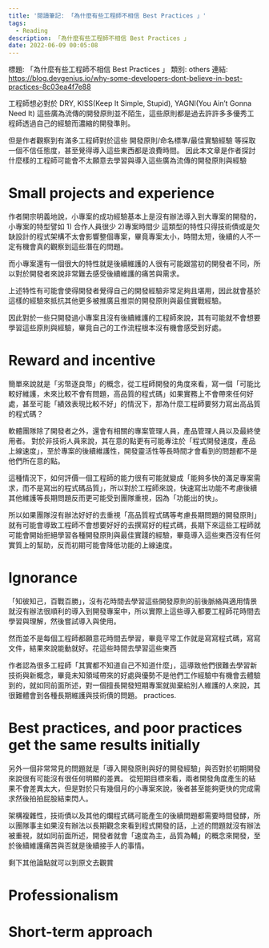 ```yaml
---
title: '閱讀筆記: 「為什麼有些工程師不相信 Best Practices 」'
tags:
  - Reading
description: 「為什麼有些工程師不相信 Best Practices 」
date: 2022-06-09 00:05:08
---
```


標題: 「為什麼有些工程師不相信 Best Practices 」
類別: others
連結: https://blog.devgenius.io/why-some-developers-dont-believe-in-best-practices-8c03ea4f7e88

工程師想必對於 DRY, KISS(Keep It Simple, Stupid), YAGNI(You Ain’t Gonna Need It) 這些廣為流傳的開發原則並不陌生，這些原則都是過去許許多多優秀工程師透過自己的經驗而濃縮的開發準則。

但是作者觀察到有滿多工程師對於這些 開發原則/命名標準/最佳實驗經驗 等採取一個不信任態度，甚至覺得導入這些東西都是浪費時間。
因此本文章是作者探討什麼樣的工程師可能會不太願意去學習與導入這些廣為流傳的開發原則與經驗

# Small projects and experience
作者開宗明義地說，小專案的成功經驗基本上是沒有辦法導入到大專案的開發的，小專案的特型譬如 1) 合作人員很少 2)專案時間少
這類型的特性只得技術債或是欠缺設計的程式架構不太會影響整個專案，畢竟專案太小，時間太短，後續的人不一定有機會真的觀察到這些潛在的問題。

而小專案還有一個很大的特性就是後續維護的人很有可能跟當初的開發者不同，所以對於開發者來說非常難去感受後續維護的痛苦與需求。

上述特性有可能會使得開發者覺得自己的開發經驗非常足夠且堪用，因此就會基於這樣的經驗來抵抗其他更多被推廣且推崇的開發原則與最佳實戰經驗。

因此對於一些只開發過小專案且沒有後續維護的工程師來說，其有可能就不會想要學習這些原則與經驗，畢竟自己的工作流程根本沒有機會感受到好處。

# Reward and incentive
簡單來說就是「劣幣逐良幣」的概念，從工程師開發的角度來看，寫一個「可能比較好維護，未來比較不會有問題，高品質的程式碼」如果實務上不會帶來任何好處，甚至可能「績效表現比較不好」的情況下，那為什麼工程師要努力寫出高品質的程式碼？

軟體團隊除了開發者之外，還會有相關的專案管理人員，產品管理人員以及最終使用者。
對於非技術人員來說，其在意的點更有可能專注於「程式開發速度，產品上線速度」，至於專案的後續維護性，開發靈活性等長時間才會看到的問題都不是他們所在意的點。

這種情況下，如何評價一個工程師的能力很有可能就變成「能夠多快的滿足專案需求，而不是寫出的程式碼品質」，所以對於工程師來說，快速寫出功能不考慮後續其他維護等長期問題反而更可能受到團隊重視，因為「功能出的快」。

所以如果團隊沒有辦法好好的去重視「高品質程式碼等考慮長期問題的開發原則」就有可能會導致工程師不會想要好好的去撰寫好的程式碼，長期下來這些工程師就可能會開始拒絕學習各種開發原則與最佳實踐的經驗，畢竟導入這些東西沒有任何實質上的幫助，反而初期可能會降低功能的上線速度。

# Ignorance
「知彼知己，百戰百勝」，沒有花時間去學習這些開發原則的前後脈絡與適用情景就沒有辦法很順利的導入到開發專案中，所以實際上這些導入都要工程師花時間去學習與理解，然後嘗試導入與使用。

然而並不是每個工程師都願意花時間去學習，畢竟平常工作就是寫寫程式碼，寫寫文件，結果來說能動就好。花這些時間去學習這些東西

作者認為很多工程師「其實都不知道自己不知道什麼」，這導致他們很難去學習新技術與新概念，畢竟未知領域帶來的好處與優勢不是他們工作經驗中有機會去體驗到的，就如同前面所述，對一個擅長開發短期專案就拋棄給別人維護的人來說，其很難體會到各種長期維護與技術債的問題。
practices.

# Best practices, and poor practices get the same results initially

另外一個非常常見的問題就是「導入開發原則與好的開發經驗」與否對於初期開發來說很有可能沒有很任何明顯的差異。
從短期目標來看，兩者開發角度產生的結果不會差異太大，但是對於只有幾個月的小專案來說，後者甚至能夠更快的完成需求然後拍拍屁股結束閃人。

架構複雜性，技術債以及其他的爛程式碼可能產生的後續問題都需要時間發酵，所以團隊事主如果沒有辦法以長期觀念來看到程式開發的話，上述的問題就沒有辦法被重視，就如同前面所述，開發者就會「速度為主，品質為輔」的概念來開發，至於後續維護痛苦與否就是後續接手人的事情。

剩下其他論點就可以到原文去觀賞
# Professionalism
# Short-term approach

